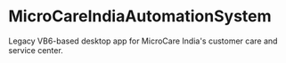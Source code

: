# MicroCareIndiaAutomationSystem
Legacy VB6-based desktop app for MicroCare India's customer care and service center.
